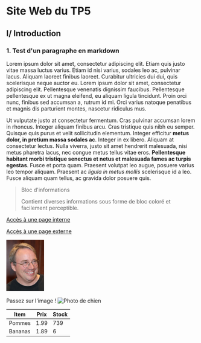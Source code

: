# Site Web du TP5

## I/ Introduction

### 1. Test d'un paragraphe en markdown

  Lorem ipsum dolor sit amet, consectetur adipiscing elit. Etiam quis justo vitae massa luctus varius. Etiam id nisi varius, sodales leo ac, pulvinar lacus. Aliquam laoreet finibus laoreet. Curabitur ultricies dui dui, quis scelerisque neque auctor eu. Lorem ipsum dolor sit amet, consectetur adipiscing elit. Pellentesque venenatis dignissim faucibus. Pellentesque pellentesque ex ut magna eleifend, eu aliquam ligula tincidunt. Proin orci nunc, finibus sed accumsan a, rutrum id mi. Orci varius natoque penatibus et magnis dis parturient montes, nascetur ridiculus mus.
   
  Ut vulputate justo at consectetur fermentum. Cras pulvinar accumsan lorem in rhoncus. Integer aliquam finibus arcu. Cras tristique quis nibh eu semper. Quisque quis purus et velit sollicitudin elementum. Integer efficitur **metus dolor, in pretium massa sodales ac**. Integer in ex libero. Aliquam at consectetur lectus. Nulla viverra, justo sit amet hendrerit malesuada, nisi metus pharetra lacus, nec congue metus tellus vitae eros. **Pellentesque habitant morbi tristique senectus et netus et malesuada fames ac turpis egestas**. Fusce et porta quam. Praesent volutpat leo augue, posuere varius leo tempor aliquam. Praesent ac *ligula in metus mollis* scelerisque id a leo. Fusce aliquam quam tellus, ac gravida dolor posuere quis.
    
     
> Bloc d'informations
>
> Contient diverses informations sous forme de bloc coloré et facilement perceptible.
   

[Accès à une page interne](https://pastequecarre.github.io/tp5/)
   
[Accès à une page externe](https://en.wikipedia.org/wiki/Linus_Torvalds)

<img src="./images/linus.jpeg" width="100" alt="photo de Linus, créateur de Linux" caption="Photo de Linus">
  
Passez sur l'image !
![Photo de chien](https://img.20mn.fr/NoQBW3SwTxy_laVhOMBH5ik/1200x768_les-chiens-de-race-rottweiller "Chien trop mignon")

| Item      | Prix     | Stock    |
| --------- | -------- | -------- |
| Pommes    | 1.99     | 739      |
| Bananas   | 1.89     | 6        |



